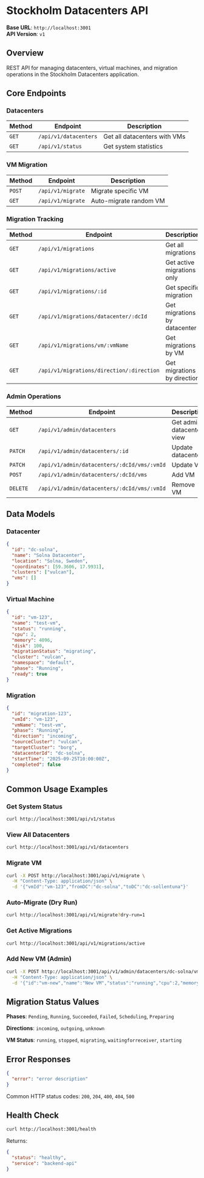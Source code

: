 # Stockholm Datacenters API

**Base URL**: `http://localhost:3001`  
**API Version**: `v1`

## Overview

REST API for managing datacenters, virtual machines, and migration operations in the Stockholm Datacenters application.

## Core Endpoints

### Datacenters

| Method | Endpoint | Description |
|--------|----------|-------------|
| `GET` | `/api/v1/datacenters` | Get all datacenters with VMs |
| `GET` | `/api/v1/status` | Get system statistics |

### VM Migration

| Method | Endpoint | Description |
|--------|----------|-------------|
| `POST` | `/api/v1/migrate` | Migrate specific VM |
| `GET` | `/api/v1/migrate` | Auto-migrate random VM |

### Migration Tracking

| Method | Endpoint | Description |
|--------|----------|-------------|
| `GET` | `/api/v1/migrations` | Get all migrations |
| `GET` | `/api/v1/migrations/active` | Get active migrations only |
| `GET` | `/api/v1/migrations/:id` | Get specific migration |
| `GET` | `/api/v1/migrations/datacenter/:dcId` | Get migrations by datacenter |
| `GET` | `/api/v1/migrations/vm/:vmName` | Get migrations by VM |
| `GET` | `/api/v1/migrations/direction/:direction` | Get migrations by direction |

### Admin Operations

| Method | Endpoint | Description |
|--------|----------|-------------|
| `GET` | `/api/v1/admin/datacenters` | Get admin datacenter view |
| `PATCH` | `/api/v1/admin/datacenters/:id` | Update datacenter |
| `PATCH` | `/api/v1/admin/datacenters/:dcId/vms/:vmId` | Update VM |
| `POST` | `/api/v1/admin/datacenters/:dcId/vms` | Add VM |
| `DELETE` | `/api/v1/admin/datacenters/:dcId/vms/:vmId` | Remove VM |

## Data Models

### Datacenter

```json
{
  "id": "dc-solna",
  "name": "Solna Datacenter", 
  "location": "Solna, Sweden",
  "coordinates": [59.3606, 17.9931],
  "clusters": ["vulcan"],
  "vms": []
}
```

### Virtual Machine

```json
{
  "id": "vm-123",
  "name": "test-vm",
  "status": "running",
  "cpu": 2,
  "memory": 4096,
  "disk": 100,
  "migrationStatus": "migrating",
  "cluster": "vulcan",
  "namespace": "default",
  "phase": "Running",
  "ready": true
}
```

### Migration

```json
{
  "id": "migration-123",
  "vmId": "vm-123", 
  "vmName": "test-vm",
  "phase": "Running",
  "direction": "incoming",
  "sourceCluster": "vulcan",
  "targetCluster": "borg",
  "datacenterId": "dc-solna",
  "startTime": "2025-09-25T10:00:00Z",
  "completed": false
}
```

## Common Usage Examples

### Get System Status

```bash
curl http://localhost:3001/api/v1/status
```

### View All Datacenters

```bash
curl http://localhost:3001/api/v1/datacenters
```

### Migrate VM

```bash
curl -X POST http://localhost:3001/api/v1/migrate \
  -H "Content-Type: application/json" \
  -d '{"vmId":"vm-123","fromDC":"dc-solna","toDC":"dc-sollentuna"}'
```

### Auto-Migrate (Dry Run)

```bash
curl http://localhost:3001/api/v1/migrate?dry-run=1
```

### Get Active Migrations

```bash
curl http://localhost:3001/api/v1/migrations/active
```

### Add New VM (Admin)

```bash
curl -X POST http://localhost:3001/api/v1/admin/datacenters/dc-solna/vms \
  -H "Content-Type: application/json" \
  -d '{"id":"vm-new","name":"New VM","status":"running","cpu":2,"memory":4096}'
```

## Migration Status Values

**Phases**: `Pending`, `Running`, `Succeeded`, `Failed`, `Scheduling`, `Preparing`

**Directions**: `incoming`, `outgoing`, `unknown`

**VM Status**: `running`, `stopped`, `migrating`, `waitingforreceiver`, `starting`

## Error Responses

```json
{
  "error": "error description"
}
```

Common HTTP status codes: `200`, `204`, `400`, `404`, `500`

## Health Check

```bash
curl http://localhost:3001/health
```

Returns:

```json
{
  "status": "healthy",
  "service": "backend-api"
}
```